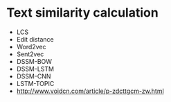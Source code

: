# Text similarity calculation
* LCS
* Edit distance
* Word2vec
* Sent2vec
* DSSM-BOW
* DSSM-LSTM
* DSSM-CNN
* LSTM-TOPIC
* http://www.voidcn.com/article/p-zdcttgcm-zw.html

